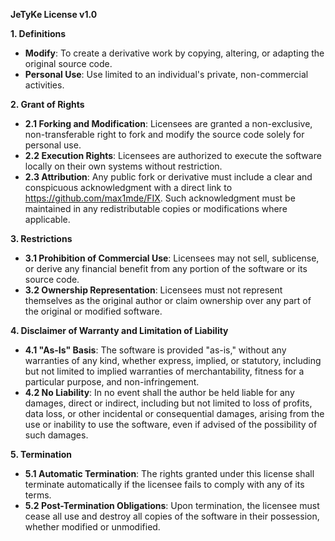 **JeTyKe License v1.0**

**1. Definitions**
   - **Modify**: To create a derivative work by copying, altering, or adapting the original source code.
   - **Personal Use**: Use limited to an individual's private, non-commercial activities.

**2. Grant of Rights**
   - **2.1 Forking and Modification**: Licensees are granted a non-exclusive, non-transferable right to fork and modify the source code solely for personal use.
   - **2.2 Execution Rights**: Licensees are authorized to execute the software locally on their own systems without restriction.
   - **2.3 Attribution**: Any public fork or derivative must include a clear and conspicuous acknowledgment with a direct link to https://github.com/max1mde/FIX. Such acknowledgment must be maintained in any redistributable copies or modifications where applicable.

**3. Restrictions**
   - **3.1 Prohibition of Commercial Use**: Licensees may not sell, sublicense, or derive any financial benefit from any portion of the software or its source code.
   - **3.2 Ownership Representation**: Licensees must not represent themselves as the original author or claim ownership over any part of the original or modified software.

**4. Disclaimer of Warranty and Limitation of Liability**
   - **4.1 "As-Is" Basis**: The software is provided "as-is," without any warranties of any kind, whether express, implied, or statutory, including but not limited to implied warranties of merchantability, fitness for a particular purpose, and non-infringement.
   - **4.2 No Liability**: In no event shall the author be held liable for any damages, direct or indirect, including but not limited to loss of profits, data loss, or other incidental or consequential damages, arising from the use or inability to use the software, even if advised of the possibility of such damages.

**5. Termination**
   - **5.1 Automatic Termination**: The rights granted under this license shall terminate automatically if the licensee fails to comply with any of its terms.
   - **5.2 Post-Termination Obligations**: Upon termination, the licensee must cease all use and destroy all copies of the software in their possession, whether modified or unmodified.
